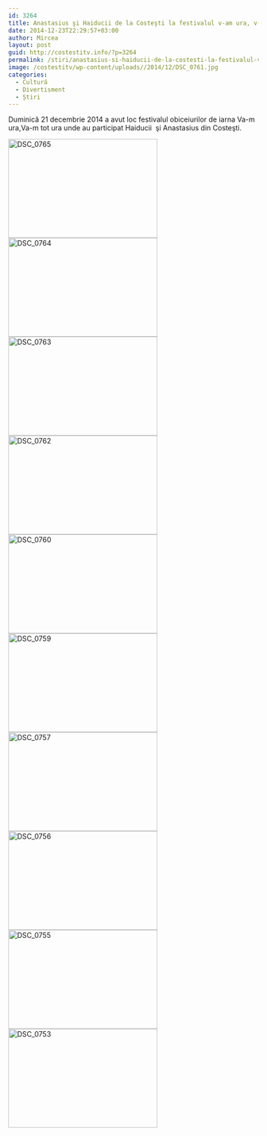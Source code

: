 ```yaml
---
id: 3264
title: Anastasius şi Haiducii de la Costeşti la festivalul v-am ura, v-am tot Ura (FOTO VIDEO)
date: 2014-12-23T22:29:57+03:00
author: Mircea
layout: post
guid: http://costestitv.info/?p=3264
permalink: /stiri/anastasius-si-haiducii-de-la-costesti-la-festivalul-v-am-ura-v-am-tot-ura-foto-video/
image: /costestitv/wp-content/uploads//2014/12/DSC_0761.jpg
categories:
  - Cultură
  - Divertisment
  - Știri
---
```

Duminică 21 decembrie 2014 a avut loc festivalul obiceiurilor de iarna Va-m ura,Va-m tot ura unde au participat Haiducii  şi Anastasius din Costeşti.<!--more-->

[<img class="alignnone size-medium wp-image-3275" src="/costestitv/wp-content/uploads//2014/12/DSC_0765-300x199.jpg" alt="DSC_0765" width="300" height="199" srcset="http://costestitv.ddev.local/costestitv/wp-content/uploads//2014/12/DSC_0765-300x199.jpg 300w, http://costestitv.ddev.local/costestitv/wp-content/uploads//2014/12/DSC_0765-90x60.jpg 90w, http://costestitv.ddev.local/costestitv/wp-content/uploads//2014/12/DSC_0765-180x120.jpg 180w, http://costestitv.ddev.local/costestitv/wp-content/uploads//2014/12/DSC_0765-95x64.jpg 95w, http://costestitv.ddev.local/costestitv/wp-content/uploads//2014/12/DSC_0765.jpg 1024w" sizes="(max-width: 300px) 100vw, 300px" />](/costestitv/wp-content/uploads//2014/12/DSC_0765.jpg) [<img class="alignnone size-medium wp-image-3274" src="/costestitv/wp-content/uploads//2014/12/DSC_0764-300x199.jpg" alt="DSC_0764" width="300" height="199" srcset="http://costestitv.ddev.local/costestitv/wp-content/uploads//2014/12/DSC_0764-300x199.jpg 300w, http://costestitv.ddev.local/costestitv/wp-content/uploads//2014/12/DSC_0764-90x60.jpg 90w, http://costestitv.ddev.local/costestitv/wp-content/uploads//2014/12/DSC_0764-180x120.jpg 180w, http://costestitv.ddev.local/costestitv/wp-content/uploads//2014/12/DSC_0764-95x64.jpg 95w, http://costestitv.ddev.local/costestitv/wp-content/uploads//2014/12/DSC_0764.jpg 1024w" sizes="(max-width: 300px) 100vw, 300px" />](/costestitv/wp-content/uploads//2014/12/DSC_0764.jpg) [<img class="alignnone size-medium wp-image-3273" src="/costestitv/wp-content/uploads//2014/12/DSC_0763-300x199.jpg" alt="DSC_0763" width="300" height="199" srcset="http://costestitv.ddev.local/costestitv/wp-content/uploads//2014/12/DSC_0763-300x199.jpg 300w, http://costestitv.ddev.local/costestitv/wp-content/uploads//2014/12/DSC_0763-90x60.jpg 90w, http://costestitv.ddev.local/costestitv/wp-content/uploads//2014/12/DSC_0763-180x120.jpg 180w, http://costestitv.ddev.local/costestitv/wp-content/uploads//2014/12/DSC_0763-95x64.jpg 95w, http://costestitv.ddev.local/costestitv/wp-content/uploads//2014/12/DSC_0763.jpg 1024w" sizes="(max-width: 300px) 100vw, 300px" />](/costestitv/wp-content/uploads//2014/12/DSC_0763.jpg) [<img class="alignnone size-medium wp-image-3272" src="/costestitv/wp-content/uploads//2014/12/DSC_0762-300x199.jpg" alt="DSC_0762" width="300" height="199" srcset="http://costestitv.ddev.local/costestitv/wp-content/uploads//2014/12/DSC_0762-300x199.jpg 300w, http://costestitv.ddev.local/costestitv/wp-content/uploads//2014/12/DSC_0762-90x60.jpg 90w, http://costestitv.ddev.local/costestitv/wp-content/uploads//2014/12/DSC_0762-180x120.jpg 180w, http://costestitv.ddev.local/costestitv/wp-content/uploads//2014/12/DSC_0762-95x64.jpg 95w, http://costestitv.ddev.local/costestitv/wp-content/uploads//2014/12/DSC_0762.jpg 1024w" sizes="(max-width: 300px) 100vw, 300px" />](/costestitv/wp-content/uploads//2014/12/DSC_0762.jpg) [<img class="alignnone size-medium wp-image-3270" src="/costestitv/wp-content/uploads//2014/12/DSC_0760-300x199.jpg" alt="DSC_0760" width="300" height="199" srcset="http://costestitv.ddev.local/costestitv/wp-content/uploads//2014/12/DSC_0760-300x199.jpg 300w, http://costestitv.ddev.local/costestitv/wp-content/uploads//2014/12/DSC_0760-90x60.jpg 90w, http://costestitv.ddev.local/costestitv/wp-content/uploads//2014/12/DSC_0760-180x120.jpg 180w, http://costestitv.ddev.local/costestitv/wp-content/uploads//2014/12/DSC_0760-95x64.jpg 95w, http://costestitv.ddev.local/costestitv/wp-content/uploads//2014/12/DSC_0760.jpg 1024w" sizes="(max-width: 300px) 100vw, 300px" />](/costestitv/wp-content/uploads//2014/12/DSC_0760.jpg) [<img class="alignnone size-medium wp-image-3269" src="/costestitv/wp-content/uploads//2014/12/DSC_0759-300x199.jpg" alt="DSC_0759" width="300" height="199" srcset="http://costestitv.ddev.local/costestitv/wp-content/uploads//2014/12/DSC_0759-300x199.jpg 300w, http://costestitv.ddev.local/costestitv/wp-content/uploads//2014/12/DSC_0759-90x60.jpg 90w, http://costestitv.ddev.local/costestitv/wp-content/uploads//2014/12/DSC_0759-180x120.jpg 180w, http://costestitv.ddev.local/costestitv/wp-content/uploads//2014/12/DSC_0759-95x64.jpg 95w, http://costestitv.ddev.local/costestitv/wp-content/uploads//2014/12/DSC_0759.jpg 1024w" sizes="(max-width: 300px) 100vw, 300px" />](/costestitv/wp-content/uploads//2014/12/DSC_0759.jpg) [<img class="alignnone size-medium wp-image-3268" src="/costestitv/wp-content/uploads//2014/12/DSC_0757-300x199.jpg" alt="DSC_0757" width="300" height="199" srcset="http://costestitv.ddev.local/costestitv/wp-content/uploads//2014/12/DSC_0757-300x199.jpg 300w, http://costestitv.ddev.local/costestitv/wp-content/uploads//2014/12/DSC_0757-90x60.jpg 90w, http://costestitv.ddev.local/costestitv/wp-content/uploads//2014/12/DSC_0757-180x120.jpg 180w, http://costestitv.ddev.local/costestitv/wp-content/uploads//2014/12/DSC_0757-95x64.jpg 95w, http://costestitv.ddev.local/costestitv/wp-content/uploads//2014/12/DSC_0757.jpg 1024w" sizes="(max-width: 300px) 100vw, 300px" />](/costestitv/wp-content/uploads//2014/12/DSC_0757.jpg) [<img class="alignnone size-medium wp-image-3267" src="/costestitv/wp-content/uploads//2014/12/DSC_0756-300x199.jpg" alt="DSC_0756" width="300" height="199" srcset="http://costestitv.ddev.local/costestitv/wp-content/uploads//2014/12/DSC_0756-300x199.jpg 300w, http://costestitv.ddev.local/costestitv/wp-content/uploads//2014/12/DSC_0756-90x60.jpg 90w, http://costestitv.ddev.local/costestitv/wp-content/uploads//2014/12/DSC_0756-180x120.jpg 180w, http://costestitv.ddev.local/costestitv/wp-content/uploads//2014/12/DSC_0756-95x64.jpg 95w, http://costestitv.ddev.local/costestitv/wp-content/uploads//2014/12/DSC_0756.jpg 1024w" sizes="(max-width: 300px) 100vw, 300px" />](/costestitv/wp-content/uploads//2014/12/DSC_0756.jpg) [<img class="alignnone size-medium wp-image-3266" src="/costestitv/wp-content/uploads//2014/12/DSC_0755-300x199.jpg" alt="DSC_0755" width="300" height="199" srcset="http://costestitv.ddev.local/costestitv/wp-content/uploads//2014/12/DSC_0755-300x199.jpg 300w, http://costestitv.ddev.local/costestitv/wp-content/uploads//2014/12/DSC_0755-90x60.jpg 90w, http://costestitv.ddev.local/costestitv/wp-content/uploads//2014/12/DSC_0755-180x120.jpg 180w, http://costestitv.ddev.local/costestitv/wp-content/uploads//2014/12/DSC_0755-95x64.jpg 95w, http://costestitv.ddev.local/costestitv/wp-content/uploads//2014/12/DSC_0755.jpg 1024w" sizes="(max-width: 300px) 100vw, 300px" />](/costestitv/wp-content/uploads//2014/12/DSC_0755.jpg) [<img class="alignnone size-medium wp-image-3265" src="/costestitv/wp-content/uploads//2014/12/DSC_0753-300x199.jpg" alt="DSC_0753" width="300" height="199" srcset="http://costestitv.ddev.local/costestitv/wp-content/uploads//2014/12/DSC_0753-300x199.jpg 300w, http://costestitv.ddev.local/costestitv/wp-content/uploads//2014/12/DSC_0753-90x60.jpg 90w, http://costestitv.ddev.local/costestitv/wp-content/uploads//2014/12/DSC_0753-180x120.jpg 180w, http://costestitv.ddev.local/costestitv/wp-content/uploads//2014/12/DSC_0753-95x64.jpg 95w, http://costestitv.ddev.local/costestitv/wp-content/uploads//2014/12/DSC_0753.jpg 1024w" sizes="(max-width: 300px) 100vw, 300px" />](/costestitv/wp-content/uploads//2014/12/DSC_0753.jpg)
